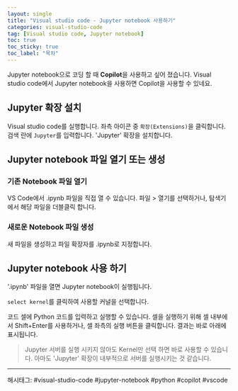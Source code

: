 ```yaml
---
layout: single
title: "Visual studio code - Jupyter notebook 사용하기"
categories: visual-studio-code
tag: [Visual studio code, Jupyter notebook]
toc: true
toc_sticky: true
toc_label: "목차"
---
```


Jupyter notebook으로 코딩 할 때 **Copilot**을 사용하고 싶어 졌습니다. Visual studio code에서 Jupyter notebook을 사용하면 Copilot을 사용할 수 있네요.

## Jupyter 확장 설치

Visual studio code를 실행합니다.
좌측 아이콘 중 `확장(Extensions)`을 클릭합니다.
검색 란에 `Jupyter`를 입력합니다.
'Jupyter' 확장을 설치합니다.

## Jupyter notebook 파일 열기 또는 생성

### 기존 Notebook 파일 열기

VS Code에서 .ipynb 파일을 직접 열 수 있습니다. 파일 > 열기를 선택하거나, 탐색기에서 해당 파일을 더블클릭 합니다.

### 새로운 Notebook 파일 생성

새 파일을 생성하고 파일 확장자를 .ipynb로 지정합니다.

## Jupyter notebook 사용 하기

'.ipynb' 파일을 열면 Jupyter notebook이 실행됩니다.

`select kernel`를 클릭하여 사용할 커널을 선택합니다.

코드 셀에 Python 코드를 입력하고 실행할 수 있습니다. 셀을 실행하기 위해 셀 내부에서 Shift+Enter를 사용하거나, 셀 좌측의 실행 버튼을 클릭합니다. 결과는 바로 아래에 표시됩니다.

> Jupyter 서버를 실행 시키지 않아도 Kernel만 선택 하면 바로 사용할 수 있습니다. 아마도 'Jupyter' 확장이 내부적으로 서버를 실행시키는 것 같습니다.

---

해시태그: #visual-studio-code #jupyter-notebook #python #copilot #vscode
